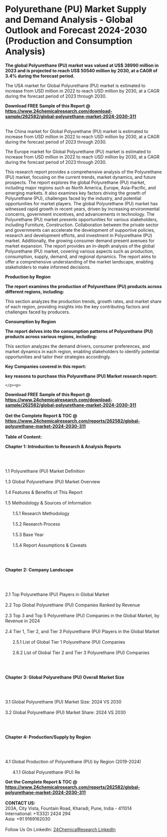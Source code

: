 <h1>Polyurethane (PU) Market Supply and Demand Analysis - Global Outlook and Forecast 2024-2030 (Production and Consumption Analysis)</h1><p><strong>The global Polyurethane (PU) market was valued at US$ 38990 million in 2023 and is projected to reach US$ 50540 million by 2030, at a CAGR of 3.4% during the forecast period.</strong></p><p>
</p><p>The USA market for Global Polyurethane (PU) market is estimated to increase from USD million in 2022 to reach USD million by 2030, at a CAGR during the forecast period of 2023 through 2030.</p><div><b>Download FREE Sample of this Report @ 
            <a href="https://www.24chemicalresearch.com/download-sample/262582/global-polyurethane-market-2024-2030-311">
            https://www.24chemicalresearch.com/download-sample/262582/global-polyurethane-market-2024-2030-311</a></b></div><br><p>
</p><p>The China market for Global Polyurethane (PU) market is estimated to increase from USD million in 2022 to reach USD million by 2030, at a CAGR during the forecast period of 2023 through 2030.</p><p>
</p><p>The Europe market for Global Polyurethane (PU) market is estimated to increase from USD million in 2022 to reach USD million by 2030, at a CAGR during the forecast period of 2023 through 2030.</p><p>
</p><p>This research report provides a comprehensive analysis of the Polyurethane (PU) market, focusing on the current trends, market dynamics, and future prospects. The report explores the global Polyurethane (PU) market, including major regions such as North America, Europe, Asia-Pacific, and emerging markets. It also examines key factors driving the growth of Polyurethane (PU), challenges faced by the industry, and potential opportunities for market players. The global Polyurethane (PU) market has witnessed rapid growth in recent years, driven by increasing environmental concerns, government incentives, and advancements in technology. The Polyurethane (PU) market presents opportunities for various stakeholders, including Furniture, Construction. Collaboration between the private sector and governments can accelerate the development of supportive policies, research and development efforts, and investment in Polyurethane (PU) market. Additionally, the growing consumer demand present avenues for market expansion. The report provides an in-depth analysis of the global Polyurethane (PU) market, covering various aspects such as production, consumption, supply, demand, and regional dynamics. The report aims to offer a comprehensive understanding of the market landscape, enabling stakeholders to make informed decisions.</p><p>
</p><p><strong>Production by Region</strong></p><p>
</p><p><strong>The report examines the production of Polyurethane (PU) products across different regions, including:</strong></p><p>
</p><p>
</p><p>This section analyzes the production trends, growth rates, and market share of each region, providing insights into the key contributing factors and challenges faced by producers.</p><p>
</p><p><strong>Consumption by Region</strong></p><p>
</p><p><strong>The report delves into the consumption patterns of Polyurethane (PU) products across various regions, including:</strong></p><p>
</p><p>
</p><p>This section analyzes the demand drivers, consumer preferences, and market dynamics in each region, enabling stakeholders to identify potential opportunities and tailor their strategies accordingly.</p><p>
<strong>Key Companies covered in this report:</strong></p><p>
</p><p>
</p><p><strong>key reasons to purchase this Polyurethane (PU) Market research report:</strong></p><p>

	</p><p>

</p><div><b>Download FREE Sample of this Report @ 
            <a href="https://www.24chemicalresearch.com/download-sample/262582/global-polyurethane-market-2024-2030-311">
            https://www.24chemicalresearch.com/download-sample/262582/global-polyurethane-market-2024-2030-311</a></b></div><br><div><b>Get the Complete Report & TOC @ 
            <a href="https://www.24chemicalresearch.com/reports/262582/global-polyurethane-market-2024-2030-311">
            https://www.24chemicalresearch.com/reports/262582/global-polyurethane-market-2024-2030-311</a></b></div><br>
            <b>Table of Content:</b><p><p><strong>Chapter 1: Introduction to Research &amp; Analysis Reports</strong></p><br />
<br />
<p>1.1 Polyurethane (PU) Market Definition<br /><br />
1.3 Global Polyurethane (PU) Market Overview<br /><br />
1.4 Features &amp; Benefits of This Report<br /><br />
1.5 Methodology &amp; Sources of Information<br /><br />
&nbsp;&nbsp;&nbsp;&nbsp;&nbsp; 1.5.1 Research Methodology<br /><br />
&nbsp;&nbsp;&nbsp;&nbsp;&nbsp; 1.5.2 Research Process<br /><br />
&nbsp;&nbsp;&nbsp;&nbsp;&nbsp; 1.5.3 Base Year<br /><br />
&nbsp;&nbsp;&nbsp;&nbsp;&nbsp; 1.5.4 Report Assumptions &amp; Caveats</p><br />
<br />
<p><strong>Chapter 2: Company Landscape</strong></p><br />
<br />
<p>2.1 Top Polyurethane (PU) Players in Global Market<br /><br />
2.2 Top Global Polyurethane (PU) Companies Ranked by Revenue<br /><br />
2.3 Top 3 and Top 5 Polyurethane (PU) Companies in the Global Market, by Revenue in 2024<br /><br />
2.4 Tier 1, Tier 2, and Tier 3 Polyurethane (PU) Players in the Global Market<br /><br />
&nbsp;&nbsp;&nbsp;&nbsp;&nbsp; 2.5.1 List of Global Tier 1 Polyurethane (PU) Companies<br /><br />
&nbsp;&nbsp;&nbsp;&nbsp;&nbsp; 2.6.2 List of Global Tier 2 and Tier 3 Polyurethane (PU) Companies</p><br />
<br />
<p><strong>Chapter 3: Global Polyurethane (PU) Overall Market Size</strong></p><br />
<br />
<p>3.1 Global Polyurethane (PU) Market Size: 2024 VS 2030<br /><br />
3.2 Global Polyurethane (PU) Market Share: 2024 VS 2030</p><br />
<br />
<p><strong>Chapter 4: Production/Supply by Region</strong></p><br />
<br />
<p>4.1 Global Production of Polyurethane (PU) by Region (2019-2024)<br /><br />
&nbsp;&nbsp;&nbsp;&nbsp;&nbsp; 4.1.1 Global Polyurethane (PU) Re</p><div><b>Get the Complete Report & TOC @ 
            <a href="https://www.24chemicalresearch.com/reports/262582/global-polyurethane-market-2024-2030-311">
            https://www.24chemicalresearch.com/reports/262582/global-polyurethane-market-2024-2030-311</a></b></div><br><b>CONTACT US:</b><br>
            203A, City Vista, Fountain Road, Kharadi, Pune, India - 411014<br>
            International: +1(332) 2424 294<br>
            Asia: +91 9169162030 <br><br>
            Follow Us On LinkedIn: <a href="https://www.linkedin.com/company/24chemicalresearch/">24ChemicalResearch LinkedIn</a>